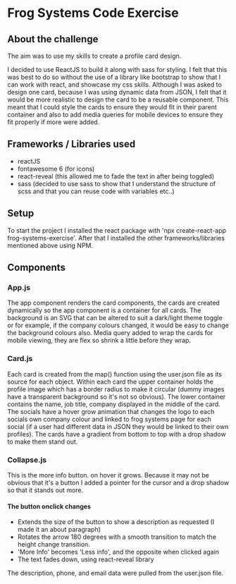 # Frog Systems Code Exercise

## About the challenge

The aim was to use my skills to create a profile card design.

I decided to use ReactJS to build it along with sass for styling. I felt that this was best to do so without the use of a library like bootstrap to show that I can work with react, and showcase my css skills.
Although I was asked to design one card, because I was using dynamic data from JSON, I felt that it would be more realistic to design the card to be a reusable component. This meant that I could style the cards to ensure they would fit in their parent container and also to add media queries for mobile devices to ensure they fit properly if more were added.

## Frameworks / Libraries used

* reactJS
* fontawesome 6 (for icons)
* react-reveal (this allowed me to fade the text in after being toggled)
* sass (decided to use sass to show that I understand the structure of scss and that you can reuse code with variables etc..)

## Setup
To start the project I installed the react package with 'npx create-react-app frog-systems-exercise'.
After that I installed the other frameworks/libraries mentioned above using NPM.

## Components

### App.js

The app component renders the card components, the cards are created dynamically so the app component is a container for all cards.
The background is an SVG that can be altered to suit a dark/light theme toggle or for example, if the company colours changed, it would be easy to change the background colours also.
Media query added to wrap the cards for mobile viewing, they are flex so shrink a little before they wrap.

### Card.js

Each card is created from the map() function using the user.json file as its source for each object.
Within each card the upper container holds the profile image which has a border radius to make it circular (dummy images have a transparent background so it's not so obvious).
The lower container contains the name, job title, company displayed in the middle of the card.
The socials have a hover grow animation that changes the logo to each socials own company colour and linked to frog systems page for each social (if a user had different data in JSON they would be linked to their own profiles).
The cards have a gradient from bottom to top with a drop shadow to make them stand out.

### Collapse.js

This is the more info button. on hover it grows. Because it may not be obvious that it's a button I added a pointer for the cursor and a drop shadow so that it stands out more.

#### The button onclick changes

* Extends the size of the button to show a description as requested (I made it an about paragraph)
* Rotates the arrow 180 degrees with a smooth transition to match the height change transition.
* 'More Info' becomes 'Less info', and the opposite when clicked again
* The text fades down, using react-reveal library

The description, phone, and email data were pulled from the user.json file.
